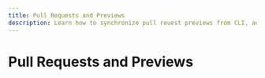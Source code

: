 ```yaml
---
title: Pull Requests and Previews
description: Learn how to synchronize pull reuest previews from CLI, automation or via Terramate Scripts, how to visualize Previews in Terramate Cloud.
---
```


# Pull Requests and Previews
